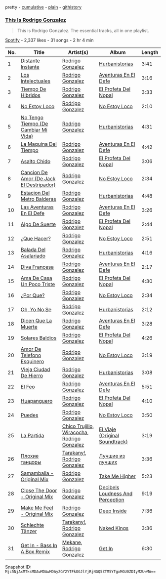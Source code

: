pretty - [cumulative](/playlists/cumulative/37i9dQZF1DZ06evO2WFUvk.md) - [plain](/playlists/plain/37i9dQZF1DZ06evO2WFUvk) - [githistory](https://github.githistory.xyz/mackorone/spotify-playlist-archive/blob/main/playlists/plain/37i9dQZF1DZ06evO2WFUvk)

### [This Is Rodrigo Gonzalez](https://open.spotify.com/playlist/37i9dQZF1DZ06evO2WFUvk)

> This is Rodrigo Gonzalez\. The essential tracks, all in one playlist.

[Spotify](https://open.spotify.com/user/spotify) - 2,337 likes - 31 songs - 2 hr 4 min

| No. | Title | Artist(s) | Album | Length |
|---|---|---|---|---|
| 1 | [Distante Instante](https://open.spotify.com/track/6q5ITxhCRAK98hh03pbgK4) | [Rodrigo Gonzalez](https://open.spotify.com/artist/511LiKYCkXD9SfHMQefuPM) | [Hurbanistorias](https://open.spotify.com/album/1o8wNJhnLL493SfrM5McrY) | 3:41 |
| 2 | [Los Intelectuales](https://open.spotify.com/track/7zPsqNF4oTx9XQMRoNZt5y) | [Rodrigo Gonzalez](https://open.spotify.com/artist/511LiKYCkXD9SfHMQefuPM) | [Aventuras En El Defe](https://open.spotify.com/album/0YEo5rYkXvYJ8l2oJgJEed) | 3:16 |
| 3 | [Tiempo De Hibridos](https://open.spotify.com/track/4Hf8kMwW4SEAm256nL6gbL) | [Rodrigo Gonzalez](https://open.spotify.com/artist/511LiKYCkXD9SfHMQefuPM) | [El Profeta Del Nopal](https://open.spotify.com/album/5jlpAuX1fjo6f3a5CN8LCt) | 3:33 |
| 4 | [No Estoy Loco](https://open.spotify.com/track/6qMMS6BRlyKrVU7uApmK3I) | [Rodrigo Gonzalez](https://open.spotify.com/artist/511LiKYCkXD9SfHMQefuPM) | [No Estoy Loco](https://open.spotify.com/album/7iTLSVhwf8c3gSfuqhtKSq) | 2:10 |
| 5 | [No Tengo Tiempo \(De Cambiar Mi Vida\)](https://open.spotify.com/track/1vD2RhbLWWdGZRUvUkWjAQ) | [Rodrigo Gonzalez](https://open.spotify.com/artist/511LiKYCkXD9SfHMQefuPM) | [Hurbanistorias](https://open.spotify.com/album/1o8wNJhnLL493SfrM5McrY) | 4:31 |
| 6 | [La Maquina Del Tiempo](https://open.spotify.com/track/5kS9UDQMhmoDXLdm2zFYQb) | [Rodrigo Gonzalez](https://open.spotify.com/artist/511LiKYCkXD9SfHMQefuPM) | [Aventuras En El Defe](https://open.spotify.com/album/0YEo5rYkXvYJ8l2oJgJEed) | 4:42 |
| 7 | [Asalto Chido](https://open.spotify.com/track/0HX6AibpN8ejlt4JYGfkGw) | [Rodrigo Gonzalez](https://open.spotify.com/artist/511LiKYCkXD9SfHMQefuPM) | [El Profeta Del Nopal](https://open.spotify.com/album/5jlpAuX1fjo6f3a5CN8LCt) | 3:06 |
| 8 | [Cancion De Amor \(De Jack El Destripador\)](https://open.spotify.com/track/6CT5XpnHcgwICjWRRfH9Qk) | [Rodrigo Gonzalez](https://open.spotify.com/artist/511LiKYCkXD9SfHMQefuPM) | [No Estoy Loco](https://open.spotify.com/album/7iTLSVhwf8c3gSfuqhtKSq) | 2:34 |
| 9 | [Estacion Del Metro Balderas](https://open.spotify.com/track/3onGkwXY04Neo2WWbkZiUU) | [Rodrigo Gonzalez](https://open.spotify.com/artist/511LiKYCkXD9SfHMQefuPM) | [Hurbanistorias](https://open.spotify.com/album/1o8wNJhnLL493SfrM5McrY) | 4:48 |
| 10 | [Las Aventuras En El Defe](https://open.spotify.com/track/5xI8SnxPGQA4kSt1InLWud) | [Rodrigo Gonzalez](https://open.spotify.com/artist/511LiKYCkXD9SfHMQefuPM) | [Aventuras En El Defe](https://open.spotify.com/album/0YEo5rYkXvYJ8l2oJgJEed) | 3:26 |
| 11 | [Algo De Suerte](https://open.spotify.com/track/0ZGgIES5fy3c5W135lykST) | [Rodrigo Gonzalez](https://open.spotify.com/artist/511LiKYCkXD9SfHMQefuPM) | [El Profeta Del Nopal](https://open.spotify.com/album/5jlpAuX1fjo6f3a5CN8LCt) | 2:44 |
| 12 | [¿Que Hacer?](https://open.spotify.com/track/7MfBvuWaFMjjPPT8ytfyin) | [Rodrigo Gonzalez](https://open.spotify.com/artist/511LiKYCkXD9SfHMQefuPM) | [No Estoy Loco](https://open.spotify.com/album/7iTLSVhwf8c3gSfuqhtKSq) | 2:51 |
| 13 | [Balada Del Asalariado](https://open.spotify.com/track/4DTyt4bAO9MTLeef7ARbvj) | [Rodrigo Gonzalez](https://open.spotify.com/artist/511LiKYCkXD9SfHMQefuPM) | [Hurbanistorias](https://open.spotify.com/album/1o8wNJhnLL493SfrM5McrY) | 4:16 |
| 14 | [Diva Francesa](https://open.spotify.com/track/7p2EqlcvushiV5rykUlIDZ) | [Rodrigo Gonzalez](https://open.spotify.com/artist/511LiKYCkXD9SfHMQefuPM) | [Aventuras En El Defe](https://open.spotify.com/album/0YEo5rYkXvYJ8l2oJgJEed) | 2:17 |
| 15 | [Ama De Casa Un Poco Triste](https://open.spotify.com/track/1UkPZxEEM5ck5gWTI2iNu3) | [Rodrigo Gonzalez](https://open.spotify.com/artist/511LiKYCkXD9SfHMQefuPM) | [El Profeta Del Nopal](https://open.spotify.com/album/5jlpAuX1fjo6f3a5CN8LCt) | 4:30 |
| 16 | [¿Por Que?](https://open.spotify.com/track/6tOoL5m17SSwwpilAsyfmD) | [Rodrigo Gonzalez](https://open.spotify.com/artist/511LiKYCkXD9SfHMQefuPM) | [No Estoy Loco](https://open.spotify.com/album/7iTLSVhwf8c3gSfuqhtKSq) | 2:34 |
| 17 | [Oh, Yo No Se](https://open.spotify.com/track/3fsyB1v2nRTk0Gkvq2Ju5g) | [Rodrigo Gonzalez](https://open.spotify.com/artist/511LiKYCkXD9SfHMQefuPM) | [Hurbanistorias](https://open.spotify.com/album/1o8wNJhnLL493SfrM5McrY) | 2:12 |
| 18 | [Dicen Que La Muerte](https://open.spotify.com/track/4XwZFbFwHEZlFMwXSzSpPv) | [Rodrigo Gonzalez](https://open.spotify.com/artist/511LiKYCkXD9SfHMQefuPM) | [Aventuras En El Defe](https://open.spotify.com/album/0YEo5rYkXvYJ8l2oJgJEed) | 3:28 |
| 19 | [Solares Baldios](https://open.spotify.com/track/6D8LxaWbw8V8gPG5RFusMc) | [Rodrigo Gonzalez](https://open.spotify.com/artist/511LiKYCkXD9SfHMQefuPM) | [El Profeta Del Nopal](https://open.spotify.com/album/5jlpAuX1fjo6f3a5CN8LCt) | 4:26 |
| 20 | [Amor De Telefono Esquinero](https://open.spotify.com/track/1DKz8s5Ro0wVgt9f7zXsEi) | [Rodrigo Gonzalez](https://open.spotify.com/artist/511LiKYCkXD9SfHMQefuPM) | [No Estoy Loco](https://open.spotify.com/album/7iTLSVhwf8c3gSfuqhtKSq) | 3:19 |
| 21 | [Vieja Ciudad De Hierro](https://open.spotify.com/track/7pQiufMiF96UFnhmqB43Lo) | [Rodrigo Gonzalez](https://open.spotify.com/artist/511LiKYCkXD9SfHMQefuPM) | [Hurbanistorias](https://open.spotify.com/album/1o8wNJhnLL493SfrM5McrY) | 3:08 |
| 22 | [El Feo](https://open.spotify.com/track/3l6pDQO0OfeHTeXzr6rTfn) | [Rodrigo Gonzalez](https://open.spotify.com/artist/511LiKYCkXD9SfHMQefuPM) | [Aventuras En El Defe](https://open.spotify.com/album/0YEo5rYkXvYJ8l2oJgJEed) | 5:51 |
| 23 | [Huapanguero](https://open.spotify.com/track/6j8hjB5DiTxtq7W4MHFDeM) | [Rodrigo Gonzalez](https://open.spotify.com/artist/511LiKYCkXD9SfHMQefuPM) | [El Profeta Del Nopal](https://open.spotify.com/album/5jlpAuX1fjo6f3a5CN8LCt) | 4:10 |
| 24 | [Puedes](https://open.spotify.com/track/6nvQEtpzgZ6RWY4WVOsJqK) | [Rodrigo Gonzalez](https://open.spotify.com/artist/511LiKYCkXD9SfHMQefuPM) | [No Estoy Loco](https://open.spotify.com/album/7iTLSVhwf8c3gSfuqhtKSq) | 3:50 |
| 25 | [La Partida](https://open.spotify.com/track/6mes0R2e1oe1RZMPHymcHt) | [Chico Trujillo](https://open.spotify.com/artist/6Hs8U0JO2nacXFG4kp15Co), [Wiracocha](https://open.spotify.com/artist/3Bed96BaBI1MxnoggMiACW), [Rodrigo Gonzalez](https://open.spotify.com/artist/511LiKYCkXD9SfHMQefuPM) | [El Viaje \(Original Soundtrack\)](https://open.spotify.com/album/1qkhgSzOSCwZ809JLv4fJS) | 3:19 |
| 26 | [Плохие танцоры](https://open.spotify.com/track/1BL9LAr8nGZqXX3pYzEbMr) | [Tarakany!](https://open.spotify.com/artist/3OZMcYBFNSr0ztFd82aJK9), [Rodrigo Gonzalez](https://open.spotify.com/artist/511LiKYCkXD9SfHMQefuPM) | [Лучшие из лучших](https://open.spotify.com/album/1hLwpeMefyrzXqv9ZXzx8u) | 3:36 |
| 27 | [Samambaila \- Original Mix](https://open.spotify.com/track/3jF1PS0bJl7QMkYswXE31U) | [Rodrigo Gonzalez](https://open.spotify.com/artist/511LiKYCkXD9SfHMQefuPM) | [Take Me Higher](https://open.spotify.com/album/04nHAVldhSET2NsLsAMn8u) | 5:23 |
| 28 | [Close The Door \- Original Mix](https://open.spotify.com/track/3MJRf5wkPowDhcpiYEqidr) | [Rodrigo Gonzalez](https://open.spotify.com/artist/511LiKYCkXD9SfHMQefuPM) | [Decibels Loudness And Perception](https://open.spotify.com/album/1KoSQBf2ODU0X0Udp5elrg) | 9:19 |
| 29 | [Make Me Feel \- Original Mix](https://open.spotify.com/track/77LQaMRRaciUEzl0NgQN2v) | [Rodrigo Gonzalez](https://open.spotify.com/artist/511LiKYCkXD9SfHMQefuPM) | [Deep Inside](https://open.spotify.com/album/31sPRBlkwIXf4wGo3HnA6T) | 7:36 |
| 30 | [Schlechte Tänzer](https://open.spotify.com/track/1FCiQlIciSBQK6sxSq9fiz) | [Tarakany!](https://open.spotify.com/artist/3OZMcYBFNSr0ztFd82aJK9), [Rodrigo Gonzalez](https://open.spotify.com/artist/511LiKYCkXD9SfHMQefuPM) | [Naked Kings](https://open.spotify.com/album/4Wa8qkocXOX38OVaWlkdlu) | 3:36 |
| 31 | [Get In \- Bass In A Box Remix](https://open.spotify.com/track/4K2nNErTVNliBxHld6yBJM) | [Mekane](https://open.spotify.com/artist/5D9jBfim9QHqi1yijIEDLx), [Rodrigo Gonzalez](https://open.spotify.com/artist/511LiKYCkXD9SfHMQefuPM) | [Get In](https://open.spotify.com/album/6yhTxkPv6HT28HS4k1hXef) | 6:30 |

Snapshot ID: `Mjc5NjAxMTksMDAwMDAwMDAyZGY2YTFkOGJlYjRjNGQ5ZTM5YTgxMGU0ZDIyM2UwMA==`

